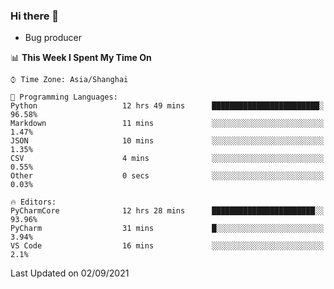 ### Hi there 👋
* Bug producer
<!--START_SECTION:waka-->
📊 **This Week I Spent My Time On** 

```text
⌚︎ Time Zone: Asia/Shanghai

💬 Programming Languages: 
Python                   12 hrs 49 mins      ████████████████████████░   96.58% 
Markdown                 11 mins             ░░░░░░░░░░░░░░░░░░░░░░░░░   1.47% 
JSON                     10 mins             ░░░░░░░░░░░░░░░░░░░░░░░░░   1.35% 
CSV                      4 mins              ░░░░░░░░░░░░░░░░░░░░░░░░░   0.55% 
Other                    0 secs              ░░░░░░░░░░░░░░░░░░░░░░░░░   0.03%

🔥 Editors: 
PyCharmCore              12 hrs 28 mins      ███████████████████████░░   93.96% 
PyCharm                  31 mins             █░░░░░░░░░░░░░░░░░░░░░░░░   3.94% 
VS Code                  16 mins             ░░░░░░░░░░░░░░░░░░░░░░░░░   2.1%

```


 Last Updated on 02/09/2021
<!--END_SECTION:waka-->
